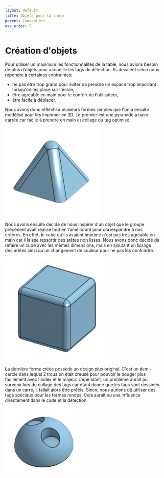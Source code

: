 ```yaml
---
layout: default
title: Objets pour la table
parent: Conception
nav_order: 7
---
```

# Création d'objets

Pour utiliser un maximum les fonctionnalités de la table, nous avions besoin de plus d'objets pour accueillir les tags de détection. Ils devaient selon nous répondre à certaines contraintes:

- ne pas être trop grand pour éviter de prendre un espace trop important lorsqu'on les place sur l'écran,
- être agréable en main pour le confort de l'utilisateur,
- être facile à déplacer.

Nous avons donc réfléchi à plusieurs formes simples que l'on a ensuite modélisé pour les imprimer en 3D. Le premier est une pyramide à base carrée car facile à prendre en main et collage du tag optimisé. 

![pyramide](pyramide.png)

Nous avons ensuite décidé de nous inspirer d'un objet que le groupe précédent avait réalisé tout en l'améliorant pour correspondre à nos critères. En effet, le cube qu'ils avaient imprimé n'est pas très agréable en main car il laisse ressortir des arêtes non lisses. Nous avons donc décidé de refaire un cube avec les mêmes dimensions, mais en ajoutant un lissage des arêtes ainsi qu'un changement de couleur pour ne pas les confondre.

![cube](cube.png)

La dernière forme créée possède un design plus original. C'est un demi-cercle dans lequel 2 trous on était creusé pour pouvoir le bouger plus facilement avec l'index et le majeur. Cependant, un problème aurait pu survenir lors du collage des tags car étant donné que les tags sont dessinés dans un carré, il fallait alors être précis. Sinon, nous aurions dû utiliser des tags spéciaux pour les formes rondes. Cela aurait eu une influence directement dans le code et la détection.

![demi_cercle](demi.png)
